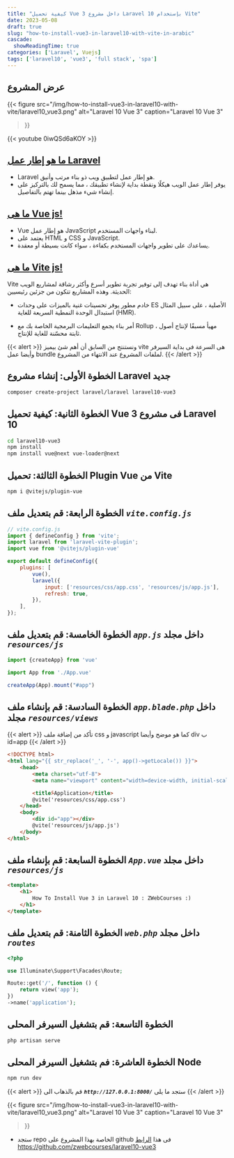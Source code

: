 ```yaml
---
title: "كيفية تحميل Vue 3 داخل مشروع Laravel 10 بإستخدام Vite"
date: 2023-05-08
draft: true
slug: "how-to-install-vue3-in-laravel10-with-vite-in-arabic"
cascade:
  showReadingTime: true
categories: ['Laravel', Vuejs]
tags: ['laravel10', 'vue3', 'full stack', 'spa']
---
```

## عرض المشروع
{{< figure
src="/img/how-to-install-vue3-in-laravel10-with-vite/laravel10_vue3.png"
alt="Laravel 10 Vue 3"
caption="Laravel 10 Vue 3"
>}}

{{< youtube 0iwQSd6aKOY >}}

## [ما هو إطار عمل Laravel](https://laravel.com/docs/10.x#meet-laravel)
- Laravel هو إطار عمل لتطبيق ويب ذو بناء مرتب وأنيق.
- يوفر إطار عمل الويب هيكلًا ونقطة بداية لإنشاء تطبيقك ، مما يسمح لك بالتركيز على إنشاء شيء مذهل بينما تهتم بالتفاصيل.


## [ما هى Vue js!](https://vuejs.org/guide/introduction.html)
- Vue هو إطار عمل JavaScript لبناء واجهات المستخدم.
- يعتمد على HTML و CSS و JavaScript.
- يساعدك على تطوير واجهات المستخدم بكفاءة ، سواء كانت بسيطة أو معقدة.


## [ما هى Vite js!](https://vitejs.dev/guide/why.html)
Vite هي أداة بناء تهدف إلى توفير تجربة تطوير أسرع وأكثر رشاقة لمشاريع الويب الحديثة. وهذه المشاريع تتكون من جزئين رئيسيين:
- خادم مطور يوفر تحسينات غنية بالميزات على وحدات ES الأصلية ، على سبيل المثال استبدال الوحدة النمطية السريعة للغاية (HMR).

- أمر بناء يجمع التعليمات البرمجية الخاصة بك مع Rollup ، مهيأ مسبقًا لإنتاج أصول ثابتة محسّنة للغاية للإنتاج.

{{< alert >}}
ونستنتج من السابق أن أهم شئ بيميز vite هى السرعة فى بداية السيرفر وأيضا عمل bundle لملفات المشروع عند الانتهاء من المشروع.
{{< /alert >}}


## الخطوة الأولى: إنشاء مشروع Laravel جديد
```bash
composer create-project laravel/laravel laravel10-vue3
```

## الخطوة الثانية: كيفية تحميل Vue 3 فى مشروع Laravel 10
```bash
cd laravel10-vue3
npm install
npm install vue@next vue-loader@next
```
## الخطوة الثالثة: تحميل Plugin Vue من Vite
```bash
npm i @vitejs/plugin-vue
```

## الخطوة الرابعة: قم بتعديل ملف ***`vite.config.js`***
```js {hl_lines=["4", "8"]}
// vite.config.js
import { defineConfig } from 'vite';
import laravel from 'laravel-vite-plugin';
import vue from '@vitejs/plugin-vue'

export default defineConfig({
    plugins: [
        vue(),
        laravel({
            input: ['resources/css/app.css', 'resources/js/app.js'],
            refresh: true,
        }),
    ],
});
```

## الخطوة الخامسة: قم بتعديل ملف ***`app.js`*** داخل مجلد ***`resources/js`***
```js
import {createApp} from 'vue'

import App from './App.vue'

createApp(App).mount("#app")
```

## الخطوة السادسة: قم بإنشاء ملف ***`app.blade.php`*** داخل مجلد ***`resources/views`***
{{< alert >}}
تأكد من إضافة ملف css و javascript كما هو موضح وأيضا div ب id=app
{{< /alert >}}
```HTML {hl_lines=["8", "11-12"]}
<!DOCTYPE html>
<html lang="{{ str_replace('_', '-', app()->getLocale()) }}">
    <head>
        <meta charset="utf-8">
        <meta name="viewport" content="width=device-width, initial-scale=1">

        <title>ًApplication</title>
        @vite('resources/css/app.css')
    </head>
    <body>
        <div id="app"></div>
        @vite('resources/js/app.js')
    </body>
</html>
```

## الخطوة السابعة: قم بإنشاء ملف ***`App.vue`*** داخل مجلد ***`resources/js`***
```HTML
<template>
    <h1>
        How To Install Vue 3 in Laravel 10 : ZWebCourses :)
    </h1>
</template>
```

## الخطوة الثامنة: قم بتعديل ملف ***`web.php`*** داخل مجلد ***`routes`***
```PHP
<?php

use Illuminate\Support\Facades\Route;

Route::get('/', function () {
    return view('app');
})
->name('application');
```

## الخطوة التاسعة: قم بتشغيل السيرفر المحلى
```bash
php artisan serve
```

## الخطوة العاشرة: فم بتشغيل السيرفر المحلى Node 
```bash
npm run dev
```
{{< alert >}}
قم بالذهاب الى ***`http://127.0.0.1:8000/`*** ستجد ما يلى
{{< /alert >}}

{{< figure
src="/img/how-to-install-vue3-in-laravel10-with-vite/laravel10_vue3.png"
alt="Laravel 10 Vue 3"
caption="Laravel 10 Vue 3"
>}}

- ستجد repo الخاصة بهذا المشروع على github فى هذا [الرابط](https://github.com/zwebcourses/laravel10-vue3)
https://github.com/zwebcourses/laravel10-vue3